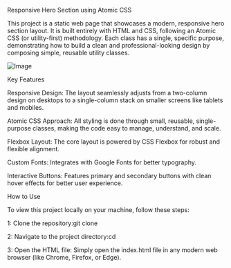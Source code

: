 Responsive Hero Section using Atomic CSS

This project is a static web page that showcases a modern, responsive hero section layout. It is built entirely with HTML and CSS, following an Atomic CSS (or utility-first) methodology. Each class has a single, specific purpose, demonstrating how to build a clean and professional-looking design by composing simple, reusable utility classes.

![Image](https://github.com/user-attachments/assets/afd93607-df7a-4ab2-a445-2b253709c8ab)

Key Features

Responsive Design: The layout seamlessly adjusts from a two-column design on desktops to a single-column stack on smaller screens like tablets and mobiles.

Atomic CSS Approach: All styling is done through small, reusable, single-purpose classes, making the code easy to manage, understand, and scale.

Flexbox Layout: The core layout is powered by CSS Flexbox for robust and flexible alignment.

Custom Fonts: Integrates with Google Fonts for better typography.

Interactive Buttons: Features primary and secondary buttons with clean hover effects for better user experience.


How to Use

 To view this project locally on your machine, follow these steps:

1: Clone the repository:git clone <your-repository-url>

2: Navigate to the project directory:cd <your-repository-directory>

3: Open the HTML file:
Simply open the index.html file in any modern web browser (like Chrome, Firefox, or Edge).
